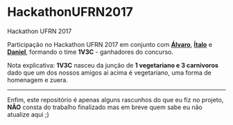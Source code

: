 # HackathonUFRN2017
Hackathon UFRN 2017 

Participação no Hackathon UFRN 2017 em conjunto com [**Álvaro**](https://github.com/alvarofpp), [**Ítalo**](https://github.com/itepifanio) e [**Daniel**](https://github.com/danielsouzaaf), formando o time **1V3C** - ganhadores do concurso.

Nota explicativa: **1V3C** nasceu da junção de **1 vegetariano e 3 carnivoros** dado que um dos nossos amigos ai acima é vegetariano, uma forma de homenagem e zuera.

---

Enfim, este repositório é apenas alguns rascunhos do que eu fiz no projeto, **NÃO** consta do trabalho finalizado mas em breve quem sabe eu não atualize aqui ;)
